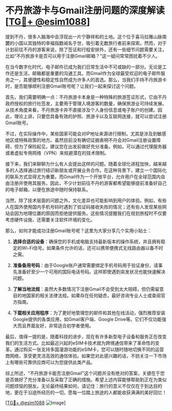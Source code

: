 # 不丹旅游卡与Gmail注册问题的深度解读[[TG💪+ @esim1088](https://t.me/s/esim1088)]

提到不丹，很多人脑海中会浮现出一片宁静祥和的土地。这个位于喜马拉雅山脉南麓的小国以其独特的幸福指数闻名于世，吸引着无数旅行者前来探索。然而，对于计划前往不丹的游客来说，除了签证和行程安排外，还有一些细节问题需要关注，比如“不丹旅游卡是否可以用于注册Gmail邮箱？”这一疑问常常困扰着不少人。

在当今数字化时代，电子邮件已成为我们日常生活中不可或缺的一部分。无论是工作还是生活，邮箱都是重要的沟通工具。而Gmail作为全球最受欢迎的电子邮件服务之一，其便捷性和稳定性自然成为许多人的首选。那么，当我们手持不丹旅游卡时，是否能够顺利注册Gmail账号呢？让我们一起来探讨这个问题。

首先，我们需要明确一点：不丹旅游卡本身是一种特殊的旅游签证形式，它由不丹政府授权的旅行社签发，主要用于管理入境游客的数量，确保旅游业可持续发展。从技术角度来看，不丹旅游卡并不直接涉及个人身份信息或电子账户的创建。因此，理论上讲，只要您具备有效的护照、旅游卡以及互联网连接，就可以尝试注册Gmail账号。

不过，在实际操作中，某些国家可能会对IP地址来源进行限制，尤其是涉及到敏感地区或特殊政策的地方。虽然目前没有确切证据表明不丹会对Gmail注册设置障碍，但为了保险起见，建议您在出发前做好充分准备。例如，可以通过代理服务器或者虚拟专用网络（VPN）来规避潜在的技术限制。

接下来，我们来聊聊为什么有人会提出这样的问题。随着全球化进程加快，越来越多的人选择通过旅行结识新朋友或开展业务合作。在这种背景下，建立一个国际化的联系方式显得尤为重要。而Gmail作为一个开放平台，允许用户在全球范围内自由注册并使用其服务。因此，不少计划前往不丹的游客都希望能够提前准备好自己的电子邮箱，以便在旅途中随时保持联系。

当然，除了技术层面的问题之外，文化差异也可能影响到用户的体验。例如，有些人在国外使用国内手机号码时遇到了验证码接收失败的情况；还有些人发现某些网站会因为地理位置的原因而拒绝提供服务。这些情况提醒我们在规划旅程时不仅要考虑硬件设施，还需要关注软件环境的变化。

那么，如何才能成功注册Gmail账号呢？这里为大家分享几个实用小贴士：

1. **选择合适的设备**：确保您的手机或电脑支持最新版本的操作系统，并且拥有稳定的Wi-Fi信号。如果条件允许的话，还可以携带便携式无线路由器以备不时之需。

2. **准备备用号码**：由于Google账户通常需要绑定手机号码用于验证身份，请事先准备好至少一个可用的国际电话号码。这样即使遇到突发状况也能快速解决问题。

3. **了解当地法规**：虽然大多数情况下注册Gmail不会受到太大阻碍，但仍需留意目的地国家的相关法律法规。如果存在任何疑虑，最好咨询专业人士或查阅官方指南。

4. **下载相关应用程序**：为了更好地管理您的邮件和其他在线活动，强烈推荐安装Google提供的各类应用，如Gmail客户端、Google Drive等。它们不仅功能强大而且界面友好，非常适合初学者使用。

最后，值得一提的是，随着科技的进步，现在有许多新型电子设备和服务正在改变我们的生活方式。比如最近兴起的eSIM卡技术就为跨境通信带来了革命性的变革。通过购买一张支持多国漫游功能的eSIM卡，您可以随时随地切换不同的运营商网络，享受更灵活高效的通信体验。如果您对此感兴趣的话，不妨关注一下市场上有哪些可靠供应商可以为您提供此类产品。

综上所述，“不丹旅游卡能否注册Gmail”这个问题并没有绝对的答案，关键在于您是否做好了充分准备以及采取了正确的措施。希望上述内容能够帮助到正在为类似问题烦恼的朋友。无论最终结果如何，请记住：旅行的意义不仅仅在于到达目的地，更在于沿途所经历的一切。愿每一位踏上旅途的人都能收获满满的美好回忆！

[[TG💪+ @esim1088](https://t.me/s/esim1088) ![Image](https://i.postimg.cc/4NQfJmqS/Snipaste-2025-05-13-00-14-12.png)]